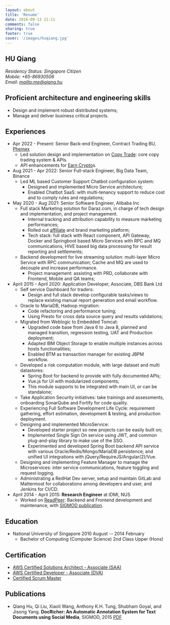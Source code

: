 ```yaml
---
layout: about
title: 'Resume'
date: 2016-09-13 21:11
comments: false
sharing: true
footer: true
cover: '/images/huqiang.jpg'
---
```


## HU Qiang


_Residency Status: Singapore Citizen_  
_Mobile: +65-86930506_  
_Email: <mailto:me@qiang.hu>_

## Proficient architecture and engineering skills
- Design and implement robust distributed systems;  
- Manage and deliver business critical projects.

## Experiences
- Apr 2022 - Present: Senior Back-end Engineer, Contract Trading BU, [Phemex](https://phemex.com/)  
  - Led solution design and implementation on [Copy Trade](https://phemex.com/copy-trading/list):  core copy trading system & APIs.  
  - API enhancements for [Earn Crypto](https://phemex.com/earn-crypto)s.
- Aug 2021 - Apr 2022: Senior Full-stack Engineer, Big Data Team, Binance  
  - Led ML based Customer Support Chatbot configuration system:  
    - Designed and implemented Micro Service architecture;  
    - Enabled Chatbot SaaS: with multi-tenancy support to reduce cost and to comply rules and regulations;   
- May 2020 - Aug 2021: Senior Software Engineer, Alibaba Inc
  - Full stack Marketing solution for Daraz.com, in charge of tech design and implementation, and project management.
    - Internal tracking and attribution capability to measure marketing performances; 
    - Rolled out [affiliate](https://www.phoneworld.com.pk/daraz-launches-affiliate-program/) and brand marketing platform;
    - Tech stack: full stack with React component, API Gateway, Docker and Springboot based Micro Services with RPC and MQ communications, HIVE based big data processing for result reporting and settlements;
  - Backend development for live streaming solution: multi-layer Micro Service with RPC communication; Cache and MQ are used to decouple and increase performance.
    - Project management: assisting with PRD, collaborate with Frontend, Mobile and QA teams;
- April 2015 - April 2020: Application Developer, Associate, DBS Bank Ltd
  - Self service Dashboard for traders:
    - Design and full stack develop configurable tasks/views to replace existing manual report generation and email workflow.
  - Oracle to MariaDB, Hadoop migration:
    - Code refactoring and performance tuning;
    - Using Presto for cross data source query and results validations;
  - Migrated from Weblogic to Embedded Tomcat:
    - Upgraded code base from Java 6 to Java 8, planned and managed transition, regression testing, UAT and Production deployment;
    - Adapted IBM Object Storage to enable multiple instances across hosts functionalities;
    - Enabled BTM as transaction manager for existing JBPM workflow.
  - Developed a risk computation module, with large dataset and multi datastores:
    - Spring Boot for backend to provide with fully documented APIs;
    - Vue.js for UI with modularized components;
    - This module supports to be integrated with main UI, or can be standalone;
  - Take Application Security initiatives: take trainings and assessments, onboarding SonarQube and Fortify for code quality.
  - Experiencing Full Software Development Life Cycle: requirement gathering, effort estimation, development & testing, and production deployment.
  - Designing and implemented MicroService:
    - Developed starter project so new projects can be easily built on;
    - Implemented Single Sign On service using JWT, and common plug-and-play library to make use of the SSO.
    - Experimented and developed Spring Boot backend API service with various Oracle/Redis/Mongo/MariaDB persistence; and unified UI integrations with jQuery/RequireJS/Angular(2)/Vue.
  - Designing and implementing Feature Manager to manage the Microservices: inter service communications, feature toggling and request logging.
  - Administrating a RedHat Dev server, setup and maintain GitLab and Mattermost for collaborations among developers and user, and Jenkins for CI/CD.
- April 2014 - April 2015: **Research Engineer** at IDMI, NUS
  - Worked on [ReadPeer](http://readpeer.com): Backend and Frontend development and maintenance, with [SIGMOD publication](docricher.pdf).

## Education

- National University of Singapore 2010 August -- 2014 February
  - Bachelor of Computing (Computer Science) 2nd Class Upper (Hons)

## Certification

- [AWS Certified Solutions Architect - Associate (SAA)](https://www.certmetrics.com/amazon/public/badge.aspx?i=1&t=c&d=2017-10-23&ci=AWS00330872)
- [AWS Certified Developer - Associate (DVA)](https://www.certmetrics.com/amazon/public/badge.aspx?i=2&t=c&d=2019-02-26&ci=AWS00330872)
- [Certified Scrum Master](CSM_Certificate.pdf)

## Publications

- Qiang Hu, Qi Liu, Xiaoli Wang, Anthony K.H. Tung, Shubham Goyal, and Jisong Yang. **DocRicher: An Automatic Annotation System for Text Documents using Social Media**, SIGMOD, 2015 [PDF](docricher.pdf)
